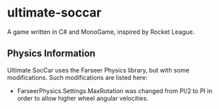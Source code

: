 # ultimate-soccar
A game written in C# and MonoGame, inspired by Rocket League.

## Physics Information
Ultimate SocCar uses the Farseer Physics library, but with some modifications. Such modifications are listed here:

* FarseerPhysics.Settings.MaxRotation was changed from PI/2 to PI in order to allow higher wheel angular velocities.